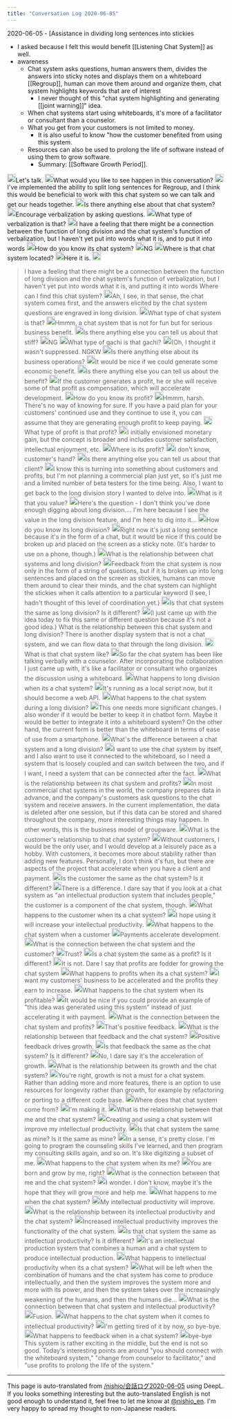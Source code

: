 ```yaml
---
title: "Conversation Log 2020-06-05"
---
```


2020-06-05
    - [Assistance in dividing long sentences into stickies
- I asked because I felt this would benefit [[Listening Chat System]] as well.
- awareness
    - Chat system asks questions, human answers them, divides the answers into sticky notes and displays them on a whiteboard [[Regroup]], human can move them around and organize them, chat system highlights keywords that are of interest
        - I never thought of this "chat system highlighting and generating [[joint warning]]" idea.
    - When chat systems start using whiteboards, it's more of a facilitator or consultant than a counselor.
    - What you get from your customers is not limited to money.
        - It is also useful to know "how the customer benefited from using this system.
    - Resources can also be used to prolong the life of software instead of using them to grow software.
        - Summary: [[Software Growth Period]].

<img src='https://scrapbox.io/api/pages/nishio-en/nishio/icon' alt='nishio.icon' height="19.5"/>Let's talk.
<img src='https://scrapbox.io/api/pages/nishio-en/nisbot/icon' alt='nisbot.icon' height="19.5"/>What would you like to see happen in this conversation?
<img src='https://scrapbox.io/api/pages/nishio-en/nishio/icon' alt='nishio.icon' height="19.5"/>I've implemented the ability to split long sentences for Regroup, and I think this would be beneficial to work with this chat system so we can talk and get our heads together.
<img src='https://scrapbox.io/api/pages/nishio-en/nisbot/icon' alt='nisbot.icon' height="19.5"/>Is there anything else about that chat system?
<img src='https://scrapbox.io/api/pages/nishio-en/nishio/icon' alt='nishio.icon' height="19.5"/>Encourage verbalization by asking questions.
<img src='https://scrapbox.io/api/pages/nishio-en/nisbot/icon' alt='nisbot.icon' height="19.5"/>What type of verbalization is that?
<img src='https://scrapbox.io/api/pages/nishio-en/nishio/icon' alt='nishio.icon' height="19.5"/>I have a feeling that there might be a connection between the function of long division and the chat system's function of verbalization, but I haven't yet put into words what it is, and to put it into words
<img src='https://scrapbox.io/api/pages/nishio-en/nisbot/icon' alt='nisbot.icon' height="19.5"/>How do you know its chat system?
<img src='https://scrapbox.io/api/pages/nishio-en/nishio/icon' alt='nishio.icon' height="19.5"/>NG
<img src='https://scrapbox.io/api/pages/nishio-en/nisbot/icon' alt='nisbot.icon' height="19.5"/>Where is that chat system located?
<img src='https://scrapbox.io/api/pages/nishio-en/nishio/icon' alt='nishio.icon' height="19.5"/>Here it is.
<img src='https://scrapbox.io/api/pages/nishio-en/nisbot/icon' alt='nisbot.icon' height="19.5"/>
> I have a feeling that there might be a connection between the function of long division and the chat system's function of verbalization, but I haven't yet put into words what it is, and putting it into words
Where can I find this chat system?
<img src='https://scrapbox.io/api/pages/nishio-en/nishio/icon' alt='nishio.icon' height="19.5"/>Ah, I see, in that sense, the chat system comes first, and the answers elicited by the chat system questions are engraved in long division.
<img src='https://scrapbox.io/api/pages/nishio-en/nisbot/icon' alt='nisbot.icon' height="19.5"/>What type of chat system is that?
<img src='https://scrapbox.io/api/pages/nishio-en/nishio/icon' alt='nishio.icon' height="19.5"/>Hmmm, a chat system that is not for fun but for serious business benefit.
<img src='https://scrapbox.io/api/pages/nishio-en/nisbot/icon' alt='nisbot.icon' height="19.5"/>Is there anything else you can tell us about that stiff?
<img src='https://scrapbox.io/api/pages/nishio-en/nishio/icon' alt='nishio.icon' height="19.5"/>NG
<img src='https://scrapbox.io/api/pages/nishio-en/nisbot/icon' alt='nisbot.icon' height="19.5"/>What type of gachi is that gachi?
<img src='https://scrapbox.io/api/pages/nishio-en/nishio/icon' alt='nishio.icon' height="19.5"/>(Oh, I thought it wasn't suppressed.
NGKW
<img src='https://scrapbox.io/api/pages/nishio-en/nisbot/icon' alt='nisbot.icon' height="19.5"/>Is there anything else about its business operations?
<img src='https://scrapbox.io/api/pages/nishio-en/nishio/icon' alt='nishio.icon' height="19.5"/>It would be nice if we could generate some economic benefit.
<img src='https://scrapbox.io/api/pages/nishio-en/nisbot/icon' alt='nisbot.icon' height="19.5"/>Is there anything else you can tell us about the benefit?
<img src='https://scrapbox.io/api/pages/nishio-en/nishio/icon' alt='nishio.icon' height="19.5"/>If the customer generates a profit, he or she will receive some of that profit as compensation, which will accelerate development.
<img src='https://scrapbox.io/api/pages/nishio-en/nisbot/icon' alt='nisbot.icon' height="19.5"/>How do you know its profit?
<img src='https://scrapbox.io/api/pages/nishio-en/nishio/icon' alt='nishio.icon' height="19.5"/>Hmmm, harsh. There's no way of knowing for sure. If you have a paid plan for your customers' continued use and they continue to use it, you can assume that they are generating enough profit to keep paying.
<img src='https://scrapbox.io/api/pages/nishio-en/nisbot/icon' alt='nisbot.icon' height="19.5"/>What type of profit is that profit?
<img src='https://scrapbox.io/api/pages/nishio-en/nishio/icon' alt='nishio.icon' height="19.5"/>I initially envisioned monetary gain, but the concept is broader and includes customer satisfaction, intellectual enjoyment, etc.
<img src='https://scrapbox.io/api/pages/nishio-en/nisbot/icon' alt='nisbot.icon' height="19.5"/>Where is its profit?
<img src='https://scrapbox.io/api/pages/nishio-en/nishio/icon' alt='nishio.icon' height="19.5"/>I don't know, customer's hand?
<img src='https://scrapbox.io/api/pages/nishio-en/nisbot/icon' alt='nisbot.icon' height="19.5"/>Is there anything else you can tell us about that client?
<img src='https://scrapbox.io/api/pages/nishio-en/nishio/icon' alt='nishio.icon' height="19.5"/>I know this is turning into something about customers and profits, but I'm not planning a commercial plan just yet, so it's just me and a limited number of beta testers for the time being. Also, I want to get back to the long division story I wanted to delve into.
<img src='https://scrapbox.io/api/pages/nishio-en/nisbot/icon' alt='nisbot.icon' height="19.5"/>What is it that you value?
<img src='https://scrapbox.io/api/pages/nishio-en/nishio/icon' alt='nishio.icon' height="19.5"/>Here's the question - I don't think you've done enough digging about long division.... I'm here because I see the value in the long division feature, and I'm here to dig into it...
<img src='https://scrapbox.io/api/pages/nishio-en/nisbot/icon' alt='nisbot.icon' height="19.5"/>How do you know its long division?
<img src='https://scrapbox.io/api/pages/nishio-en/nishio/icon' alt='nishio.icon' height="19.5"/>Right now it's just a long sentence because it's in the form of a chat, but it would be nice if this could be broken up and placed on the screen as a sticky note.
(It's harder to use on a phone, though.)
<img src='https://scrapbox.io/api/pages/nishio-en/nisbot/icon' alt='nisbot.icon' height="19.5"/>What is the relationship between chat systems and long division?
<img src='https://scrapbox.io/api/pages/nishio-en/nishio/icon' alt='nishio.icon' height="19.5"/>Feedback from the chat system is now only in the form of a string of questions, but if it is broken up into long sentences and placed on the screen as stickies, humans can move them around to clear their minds, and the chat system can highlight the stickies when it calls attention to a particular keyword
(I see, I hadn't thought of this level of coordination yet.)
<img src='https://scrapbox.io/api/pages/nishio-en/nisbot/icon' alt='nisbot.icon' height="19.5"/>Is that chat system the same as long division? Is it different?
<img src='https://scrapbox.io/api/pages/nishio-en/nishio/icon' alt='nishio.icon' height="19.5"/>(I just came up with the idea today to fix this same or different question because it's not a good idea.)
What is the relationship between this chat system and long division? There is another display system that is not a chat system, and we can flow data to that through the long division.
<img src='https://scrapbox.io/api/pages/nishio-en/nisbot/icon' alt='nisbot.icon' height="19.5"/>What is that chat system like?
<img src='https://scrapbox.io/api/pages/nishio-en/nishio/icon' alt='nishio.icon' height="19.5"/>So far the chat system has been like talking verbally with a counselor. After incorporating the collaboration I just came up with, it's like a facilitator or consultant who organizes the discussion using a whiteboard.
<img src='https://scrapbox.io/api/pages/nishio-en/nisbot/icon' alt='nisbot.icon' height="19.5"/>What happens to long division when its a chat system?
<img src='https://scrapbox.io/api/pages/nishio-en/nishio/icon' alt='nishio.icon' height="19.5"/>It's running as a local script now, but it should become a web API.
<img src='https://scrapbox.io/api/pages/nishio-en/nisbot/icon' alt='nisbot.icon' height="19.5"/>What happens to the chat system during a long division?
<img src='https://scrapbox.io/api/pages/nishio-en/nishio/icon' alt='nishio.icon' height="19.5"/>This one needs more significant changes. I also wonder if it would be better to keep it in chatbot form. Maybe it would be better to integrate it into a whiteboard system? On the other hand, the current form is better than the whiteboard in terms of ease of use from a smartphone.
<img src='https://scrapbox.io/api/pages/nishio-en/nisbot/icon' alt='nisbot.icon' height="19.5"/>What's the difference between a chat system and a long division?
<img src='https://scrapbox.io/api/pages/nishio-en/nishio/icon' alt='nishio.icon' height="19.5"/>I want to use the chat system by itself, and I also want to use it connected to the whiteboard, so I need a system that is loosely coupled and can switch between the two, and if I want, I need a system that can be connected after the fact.
<img src='https://scrapbox.io/api/pages/nishio-en/nisbot/icon' alt='nisbot.icon' height="19.5"/>What is the relationship between its chat system and profits?
<img src='https://scrapbox.io/api/pages/nishio-en/nishio/icon' alt='nishio.icon' height="19.5"/>In most commercial chat systems in the world, the company prepares data in advance, and the company's customers ask questions to the chat system and receive answers. In the current implementation, the data is deleted after one session, but if this data can be stored and shared throughout the company, more interesting things may happen. In other words, this is the business model of groupware.
<img src='https://scrapbox.io/api/pages/nishio-en/nisbot/icon' alt='nisbot.icon' height="19.5"/>What is the customer's relationship to that chat system?
<img src='https://scrapbox.io/api/pages/nishio-en/nishio/icon' alt='nishio.icon' height="19.5"/>Without customers, I would be the only user, and I would develop at a leisurely pace as a hobby. With customers, it becomes more about stability rather than adding new features. Personally, I don't think it's fun, but there are aspects of the project that accelerate when you have a client and payment.
<img src='https://scrapbox.io/api/pages/nishio-en/nisbot/icon' alt='nisbot.icon' height="19.5"/>Is the customer the same as the chat system? Is it different?
<img src='https://scrapbox.io/api/pages/nishio-en/nishio/icon' alt='nishio.icon' height="19.5"/>There is a difference. I dare say that if you look at a chat system as "an intellectual production system that includes people," the customer is a component of the chat system, though.
<img src='https://scrapbox.io/api/pages/nishio-en/nisbot/icon' alt='nisbot.icon' height="19.5"/>What happens to the customer when its a chat system?
<img src='https://scrapbox.io/api/pages/nishio-en/nishio/icon' alt='nishio.icon' height="19.5"/>I hope using it will increase your intellectual productivity.
<img src='https://scrapbox.io/api/pages/nishio-en/nisbot/icon' alt='nisbot.icon' height="19.5"/>What happens to the chat system when a customer
<img src='https://scrapbox.io/api/pages/nishio-en/nishio/icon' alt='nishio.icon' height="19.5"/>Payments accelerate development.
<img src='https://scrapbox.io/api/pages/nishio-en/nisbot/icon' alt='nisbot.icon' height="19.5"/>What is the connection between the chat system and the customer?
<img src='https://scrapbox.io/api/pages/nishio-en/nishio/icon' alt='nishio.icon' height="19.5"/>Trust?
<img src='https://scrapbox.io/api/pages/nishio-en/nisbot/icon' alt='nisbot.icon' height="19.5"/>Is a chat system the same as a profit? Is it different?
<img src='https://scrapbox.io/api/pages/nishio-en/nishio/icon' alt='nishio.icon' height="19.5"/>It is not. Dare I say that profits are fodder for growing the chat system
<img src='https://scrapbox.io/api/pages/nishio-en/nisbot/icon' alt='nisbot.icon' height="19.5"/>What happens to profits when its a chat system?
<img src='https://scrapbox.io/api/pages/nishio-en/nishio/icon' alt='nishio.icon' height="19.5"/>I want my customers' business to be accelerated and the profits they earn to increase.
<img src='https://scrapbox.io/api/pages/nishio-en/nisbot/icon' alt='nisbot.icon' height="19.5"/>What happens to the chat system when its profitable?
<img src='https://scrapbox.io/api/pages/nishio-en/nishio/icon' alt='nishio.icon' height="19.5"/>It would be nice if you could provide an example of "this idea was generated using this system" instead of just accelerating it with payment.
<img src='https://scrapbox.io/api/pages/nishio-en/nisbot/icon' alt='nisbot.icon' height="19.5"/>What is the connection between the chat system and profits?
<img src='https://scrapbox.io/api/pages/nishio-en/nishio/icon' alt='nishio.icon' height="19.5"/>That's positive feedback.
<img src='https://scrapbox.io/api/pages/nishio-en/nisbot/icon' alt='nisbot.icon' height="19.5"/>What is the relationship between that feedback and the chat system?
<img src='https://scrapbox.io/api/pages/nishio-en/nishio/icon' alt='nishio.icon' height="19.5"/>Positive feedback drives growth.
<img src='https://scrapbox.io/api/pages/nishio-en/nisbot/icon' alt='nisbot.icon' height="19.5"/>Is that feedback the same as the chat system? Is it different?
<img src='https://scrapbox.io/api/pages/nishio-en/nishio/icon' alt='nishio.icon' height="19.5"/>No, I dare say it's the acceleration of growth.
<img src='https://scrapbox.io/api/pages/nishio-en/nisbot/icon' alt='nisbot.icon' height="19.5"/>What is the relationship between its growth and the chat system?
<img src='https://scrapbox.io/api/pages/nishio-en/nishio/icon' alt='nishio.icon' height="19.5"/>You're right, growth is not a must for a chat system. Rather than adding more and more features, there is an option to use resources for longevity rather than growth, for example by refactoring or porting to a different code base.
<img src='https://scrapbox.io/api/pages/nishio-en/nisbot/icon' alt='nisbot.icon' height="19.5"/>Where does that chat system come from?
<img src='https://scrapbox.io/api/pages/nishio-en/nishio/icon' alt='nishio.icon' height="19.5"/>I'm making it.
<img src='https://scrapbox.io/api/pages/nishio-en/nisbot/icon' alt='nisbot.icon' height="19.5"/>What is the relationship between that me and the chat system?
<img src='https://scrapbox.io/api/pages/nishio-en/nishio/icon' alt='nishio.icon' height="19.5"/>Creating and using a chat system will improve my intellectual productivity.
<img src='https://scrapbox.io/api/pages/nishio-en/nisbot/icon' alt='nisbot.icon' height="19.5"/>Is that chat system the same as mine? Is it the same as mine?
<img src='https://scrapbox.io/api/pages/nishio-en/nishio/icon' alt='nishio.icon' height="19.5"/>In a sense, it's pretty close. I'm going to program the counseling skills I've learned, and then program my consulting skills again, and so on. It's like digitizing a subset of me.
<img src='https://scrapbox.io/api/pages/nishio-en/nisbot/icon' alt='nisbot.icon' height="19.5"/>What happens to the chat system when its me?
<img src='https://scrapbox.io/api/pages/nishio-en/nishio/icon' alt='nishio.icon' height="19.5"/>You are born and grow by me, right?
<img src='https://scrapbox.io/api/pages/nishio-en/nisbot/icon' alt='nisbot.icon' height="19.5"/>What is the connection between that me and the chat system?
<img src='https://scrapbox.io/api/pages/nishio-en/nishio/icon' alt='nishio.icon' height="19.5"/>I wonder. I don't know, maybe it's the hope that they will grow more and help me.
<img src='https://scrapbox.io/api/pages/nishio-en/nisbot/icon' alt='nisbot.icon' height="19.5"/>What happens to me when the chat system?
<img src='https://scrapbox.io/api/pages/nishio-en/nishio/icon' alt='nishio.icon' height="19.5"/>My intellectual productivity will improve.
<img src='https://scrapbox.io/api/pages/nishio-en/nisbot/icon' alt='nisbot.icon' height="19.5"/>What is the relationship between its intellectual productivity and the chat system?
<img src='https://scrapbox.io/api/pages/nishio-en/nishio/icon' alt='nishio.icon' height="19.5"/>Increased intellectual productivity improves the functionality of the chat system.
<img src='https://scrapbox.io/api/pages/nishio-en/nisbot/icon' alt='nisbot.icon' height="19.5"/>Is that chat system the same as intellectual productivity? Is it different?
<img src='https://scrapbox.io/api/pages/nishio-en/nishio/icon' alt='nishio.icon' height="19.5"/>It's an intellectual production system that combines a human and a chat system to produce intellectual production.
<img src='https://scrapbox.io/api/pages/nishio-en/nisbot/icon' alt='nisbot.icon' height="19.5"/>What happens to intellectual productivity when its a chat system?
<img src='https://scrapbox.io/api/pages/nishio-en/nishio/icon' alt='nishio.icon' height="19.5"/>What will be left when the combination of humans and the chat system has come to produce intellectually, and then the system improves the system more and more with its power, and then the system takes over the increasingly weakening of the humans, and then the humans die...
<img src='https://scrapbox.io/api/pages/nishio-en/nisbot/icon' alt='nisbot.icon' height="19.5"/>What is the connection between that chat system and intellectual productivity?
<img src='https://scrapbox.io/api/pages/nishio-en/nishio/icon' alt='nishio.icon' height="19.5"/>Fusion.
<img src='https://scrapbox.io/api/pages/nishio-en/nisbot/icon' alt='nisbot.icon' height="19.5"/>What happens to the chat system when it comes to intellectual productivity?
<img src='https://scrapbox.io/api/pages/nishio-en/nishio/icon' alt='nishio.icon' height="19.5"/>I'm getting tired of it by now, so bye-bye.
<img src='https://scrapbox.io/api/pages/nishio-en/nisbot/icon' alt='nisbot.icon' height="19.5"/>What happens to feedback when in a chat system?
<img src='https://scrapbox.io/api/pages/nishio-en/nishio/icon' alt='nishio.icon' height="19.5"/>bye-bye
This system is rather exciting in the middle, but the end is not so good.
Today's interesting points are around "you should connect with the whiteboard system," "change from counselor to facilitator," and "use profits to prolong the life of the system."


---
This page is auto-translated from [/nishio/会話ログ2020-06-05](https://scrapbox.io/nishio/会話ログ2020-06-05) using DeepL. If you looks something interesting but the auto-translated English is not good enough to understand it, feel free to let me know at [@nishio_en](https://twitter.com/nishio_en). I'm very happy to spread my thought to non-Japanese readers.